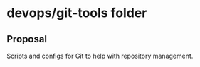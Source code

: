 # devops/git-tools folder

## Proposal
Scripts and configs for Git to help with repository management.
